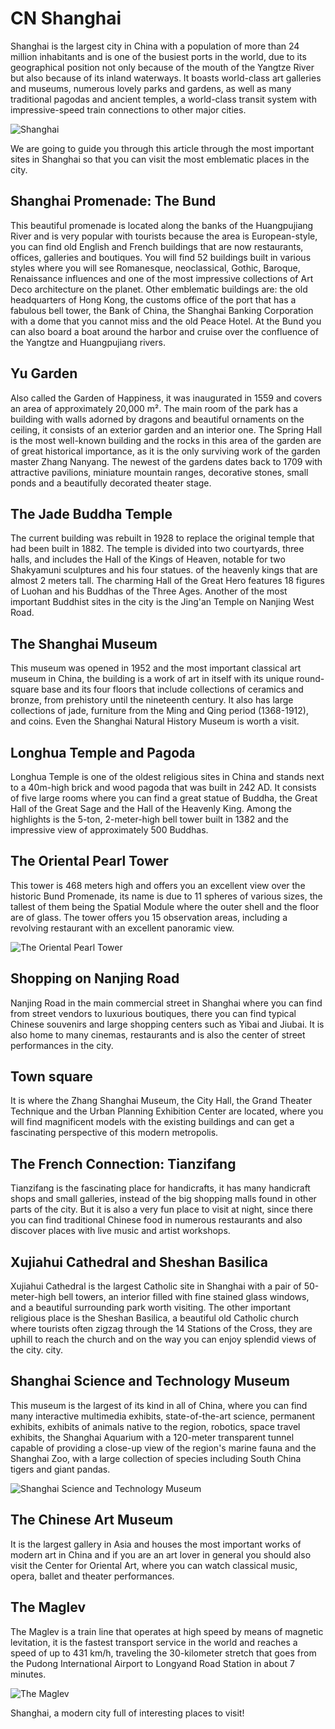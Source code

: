 # CN Shanghai

Shanghai is the largest city in China with a population of more than 24 million inhabitants and is one of the busiest ports in the world, due to its geographical position not only because of the mouth of the Yangtze River but also because of its inland waterways. It boasts world-class art galleries and museums, numerous lovely parks and gardens, as well as many traditional pagodas and ancient temples, a world-class transit system with impressive-speed train connections to other major cities.

![Shanghai](_static/images/shanghai/shanghai.jpg)

We are going to guide you through this article through the most important sites in Shanghai so that you can visit the most emblematic places in the city.

## Shanghai Promenade: The Bund

This beautiful promenade is located along the banks of the Huangpujiang River and is very popular with tourists because the area is European-style, you can find old English and French buildings that are now restaurants, offices, galleries and boutiques. You will find 52 buildings built in various styles where you will see Romanesque, neoclassical, Gothic, Baroque, Renaissance influences and one of the most impressive collections of Art Deco architecture on the planet. Other emblematic buildings are: the old headquarters of Hong Kong, the customs office of the port that has a fabulous bell tower, the Bank of China, the Shanghai Banking Corporation with a dome that you cannot miss and the old Peace Hotel. At the Bund you can also board a boat around the harbor and cruise over the confluence of the Yangtze and Huangpujiang rivers.

## Yu Garden

Also called the Garden of Happiness, it was inaugurated in 1559 and covers an area of approximately 20,000 m². The main room of the park has a building with walls adorned by dragons and beautiful ornaments on the ceiling, it consists of an exterior garden and an interior one. The Spring Hall is the most well-known building and the rocks in this area of the garden are of great historical importance, as it is the only surviving work of the garden master Zhang Nanyang. The newest of the gardens dates back to 1709 with attractive pavilions, miniature mountain ranges, decorative stones, small ponds and a beautifully decorated theater stage.

## The Jade Buddha Temple

The current building was rebuilt in 1928 to replace the original temple that had been built in 1882. The temple is divided into two courtyards, three halls, and includes the Hall of the Kings of Heaven, notable for two Shakyamuni sculptures and his four statues. of the heavenly kings that are almost 2 meters tall. The charming Hall of the Great Hero features 18 figures of Luohan and his Buddhas of the Three Ages. Another of the most important Buddhist sites in the city is the Jing'an Temple on Nanjing West Road.

## The Shanghai Museum

This museum was opened in 1952 and the most important classical art museum in China, the building is a work of art in itself with its unique round-square base and its four floors that include collections of ceramics and bronze, from prehistory until the nineteenth century. It also has large collections of jade, furniture from the Ming and Qing period (1368-1912), and coins. Even the Shanghai Natural History Museum is worth a visit.

## Longhua Temple and Pagoda

Longhua Temple is one of the oldest religious sites in China and stands next to a 40m-high brick and wood pagoda that was built in 242 AD. It consists of five large rooms where you can find a great statue of Buddha, the Great Hall of the Great Sage and the Hall of the Heavenly King. Among the highlights is the 5-ton, 2-meter-high bell tower built in 1382 and the impressive view of approximately 500 Buddhas.

## The Oriental Pearl Tower

This tower is 468 meters high and offers you an excellent view over the historic Bund Promenade, its name is due to 11 spheres of various sizes, the tallest of them being the Spatial Module where the outer shell and the floor are of glass. The tower offers you 15 observation areas, including a revolving restaurant with an excellent panoramic view.

![The Oriental Pearl Tower](_static/images/shanghai/the-Oriental-Pearl-Tower.jpg)


## Shopping on Nanjing Road

Nanjing Road in the main commercial street in Shanghai where you can find from street vendors to luxurious boutiques, there you can find typical Chinese souvenirs and large shopping centers such as Yibai and Jiubai. It is also home to many cinemas, restaurants and is also the center of street performances in the city.

## Town square

It is where the Zhang Shanghai Museum, the City Hall, the Grand Theater Technique and the Urban Planning Exhibition Center are located, where you will find magnificent models with the existing buildings and can get a fascinating perspective of this modern metropolis.

## The French Connection: Tianzifang

Tianzifang is the fascinating place for handicrafts, it has many handicraft shops and small galleries, instead of the big shopping malls found in other parts of the city. But it is also a very fun place to visit at night, since there you can find traditional Chinese food in numerous restaurants and also discover places with live music and artist workshops.

## Xujiahui Cathedral and Sheshan Basilica

Xujiahui Cathedral is the largest Catholic site in Shanghai with a pair of 50-meter-high bell towers, an interior filled with fine stained glass windows, and a beautiful surrounding park worth visiting. The other important religious place is the Sheshan Basilica, a beautiful old Catholic church where tourists often zigzag through the 14 Stations of the Cross, they are uphill to reach the church and on the way you can enjoy splendid views of the city. city.

## Shanghai Science and Technology Museum

This museum is the largest of its kind in all of China, where you can find many interactive multimedia exhibits, state-of-the-art science, permanent exhibits, exhibits of animals native to the region, robotics, space travel exhibits, the Shanghai Aquarium with a 120-meter transparent tunnel capable of providing a close-up view of the region's marine fauna and the Shanghai Zoo, with a large collection of species including South China tigers and giant pandas.

![Shanghai Science and Technology Museum](_static/images/shanghai/shanghai-Science-and-Technology-Museum.jpg)

## The Chinese Art Museum

It is the largest gallery in Asia and houses the most important works of modern art in China and if you are an art lover in general you should also visit the Center for Oriental Art, where you can watch classical music, opera, ballet and theater performances.

## The Maglev

The Maglev is a train line that operates at high speed by means of magnetic levitation, it is the fastest transport service in the world and reaches a speed of up to 431 km/h, traveling the 30-kilometer stretch that goes from the Pudong International Airport to Longyand Road Station in about 7 minutes.

![The Maglev](_static/images/shanghai/the-Maglev.jpg)

Shanghai, a modern city full of interesting places to visit!

